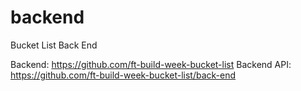 # backend
Bucket List Back End

Backend: https://github.com/ft-build-week-bucket-list
Backend API: https://github.com/ft-build-week-bucket-list/back-end
